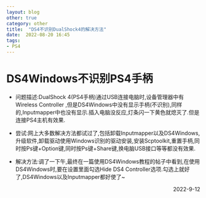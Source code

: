 ```yaml
---
layout: blog
other: true
category: other
title:  "DS4不识别DualShock4的解决方法"
date:  2022-08-20 16:45
tags:
- PS4
---
```


# DS4Windows不识别PS4手柄

- 问题描述:DualShock 4(PS4手柄)通过USB连接电脑时,设备管理器中有Wireless Controller ,但是DS4Windows中没有显示手柄(不识别),同样的,Inputmapper中也没有显示.插入电脑没反应,灯条闪一下黄色就熄灭了.但是连接PS4主机有效果.
- 尝试:网上大多数解决方法都试过了,包括卸载Inputmapper以及DS4Windows,升级软件,卸载驱动使用Windows识别的驱动安装,安装Scptoolkit,重置手柄,同时按Ps键+Option键,同时按Ps键+Share键,换电脑USB接口等等都没有效果.

- 解决方法:调了一下午,最终在一篇使用DS4Windows教程的帖子中看到,在使用DS4Windows时,要在设置里面勾选Hide DS4 Controller选项.勾选上就好了,DS4Windows以及Inputmapper都好使了~

<p align="right">2022-9-12</p>